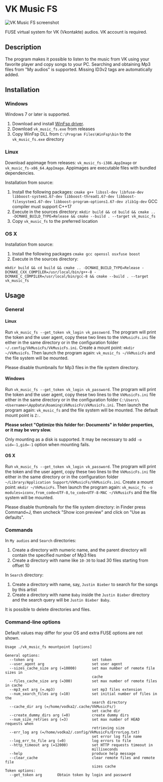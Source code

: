 # VK Music FS

![VK Music FS screenshot](https://i.imgur.com/OoiJfaW.gif)

FUSE virtual system for VK (Vkontakte) audios. VK account is required.

## Description

The program makes it possible to listen to the music from VK using your favorite player and copy songs to your PC. Searching and obtaining Mp3 files from "My audios" is supported. Missing ID3v2 tags are automatically added.

## Installation

### Windows

Windows 7 or later is supported.

1. Download and install [WinFsp driver](https://github.com/billziss-gh/winfsp/releases).
2. Download `vk_music_fs.exe` from releases
3. Copy WinFsp DLL from `C:\Program Files\WinFsp\bin` to the `vk_music_fs.exe` directory

### Linux

Download appimage from releases: `vk_music_fs-i386.AppImage` or `vk_music_fs-x86_64.AppImage`. Appimages are executable files with bundled dependencies.

Installation from source:

1. Install the following packages: `cmake g++ libssl-dev libfuse-dev libboost-system1.67-dev libboost-thread1.67-dev libboost-filesystem1.67-dev libboost-program-options1.67-dev zlib1g-dev` GCC compiler must support C++17
2. Execute in the sources directory: `mkdir build && cd build && cmake .. -DCMAKE_BUILD_TYPE=Release && cmake --build . --target vk_music_fs`
3. Copy `vk_music_fs` to the preferred location

### OS X

Installation from source:

1. Install the following packages `cmake gcc openssl osxfuse boost`
2. Execute in the sources directory:
```
mkdir build && cd build && cmake .. -DCMAKE_BUILD_TYPE=Release -DCMAKE_CXX_COMPILER=/usr/local/bin/g++-8 -DCMAKE_C_COMPILER=/usr/local/bin/gcc-8 && cmake --build . --target vk_music_fs
```

## Usage

### General

#### Linux

Run `vk_music_fs --get_token vk_login vk_password`. The program will print the token and the user agent, copy these two lines to the `VkMusicFs.ini` file either in the same directory or in the configuration folder `~/.config/VkMusicFs/VkMusicFs.ini`. Create a mount point: `mkdir ~/VkMusicFs`. Then launch the program again: `vk_music_fs ~/VkMusicFs` and the file system will be mounted.

Please disable thumbnails for Mp3 files in the file system directory.

#### Windows

Run `vk_music_fs --get_token vk_login vk_password`. The program will print the token and the user agent, copy these two lines to the `VkMusicFs.ini` file either in the same directory or in the configuration folder `C:\Users\<Username>\AppData\Roaming\VkMusicFs\VkMusicFs.ini`. Then launch the program again: `vk_music_fs` and the file system will be mounted. The default mount point is `Z:`.

**Please select "Optimize this folder for: Documents" in folder properties, or it may be very slow.**

Only mounting as a disk is supported. It may be necessary to add `-o uid=-1,gid=-1` option when mounting fails.

#### OS X

Run `vk_music_fs --get_token vk_login vk_password`. The program will print the token and the user agent, copy these two lines to the `VkMusicFs.ini` file either in the same directory or in the configuration folder `~/Library/Application Support/VkMusicFs/VkMusicFs.ini`. Create a mount point: `mkdir ~/VkMusicFs`. Then launch the program again: `vk_music_fs -o modules=iconv,from_code=UTF-8,to_code=UTF-8-MAC ~/VkMusicFs` and the file system will be mounted.

Please disable thumbnails for the file system directory: in Finder press Command+J, then uncheck "Show icon preview" and click on "Use as defaults".


### Commands

In `My audios` and `Search` directories:

1. Create a directory with numeric name, and the parent directory will contain the specified number of Mp3 files
2. Create a directory with name like `10-30` to load 30 files starting from offset 10

In `Search` directory:

1. Create a directory with name, say, `Justin Bieber` to search for the songs by this artist
2. Create a directory with name `Baby` inside the `Justin Bieber` directory and the search query will be `Justin Bieber Baby`.

It is possible to delete directories and files.

### Command-line options

Default values may differ for your OS and extra FUSE options are not shown.

```
Usage ./vk_music_fs mountpoint [options]

General options:
  --token arg                           set token
  --user_agent arg                      set user agent
  --sizes_cache_size arg (=10000)       set max number of remote file sizes in
                                        cache
  --files_cache_size arg (=300)         set max number of remote files in cache
  --mp3_ext arg (=.mp3)                 set mp3 files extension
  --num_search_files arg (=10)          set initial number of files in the
                                        search directory
  --cache_dir arg (=/home/vodka2/.cache/VkMusicFs/)
                                        set cache dir
  --create_dummy_dirs arg (=0)          create dummy dirs
  --num_size_retries arg (=3)           set max number of HEAD requests when
                                        retrieving size
  --err_log arg (=/home/vodka2/.config/VkMusicFs/ErrorLog.txt)
                                        set error log file name
  --log_err_to_file arg (=0)            log errors to file
  --http_timeout arg (=12000)           set HTTP requests timeout in
                                        milliseconds
  --help                                produce help message
  --clear_cache                         clear remote files and remote file
                                        sizes cache
Token options:
  --get_token arg       Obtain token by login and password

```

